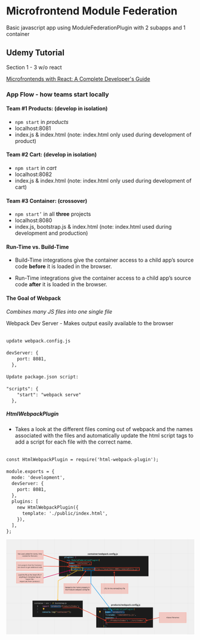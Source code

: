 # Microfrontend Module Federation

Basic javascript app using ModuleFederationPlugin with 2 subapps and 1 container

## Udemy Tutorial

Section 1 - 3 w/o react

[Microfrontends with React: A Complete Developer's Guide](https://www.udemy.com/course/microfrontend-course/)

### App Flow - how teams start locally

#### Team #1 Products: (develop in isolation)

- `npm start` in *products*
- localhost:8081
- index.js & index.html (note: index.html only used during development of product)

#### Team #2 Cart: (develop in isolation)

- `npm start` in *cart*
- localhost:8082
- index.js & index.html (note: index.html only used during development of cart)

#### Team #3 Container: (crossover)

- `npm start’` in all **three** projects
- localhost:8080
- index.js, bootstrap.js & index.html (note: index.html used during development and production)

#### Run-Time vs. Build-Time

- Build-Time integrations give the container access to a child app’s source code **before** it is loaded in the browser.

- Run-Time integrations give the container access to a child app’s source code **after** it is loaded in the browser.

#### The Goal of Webpack

*Combines many JS files into one single file*

Webpack Dev Server - Makes output easily available to the browser

```

update webpack.config.js

devServer: {
    port: 8081,
  },

Update package.json script:

"scripts": {
    "start": "webpack serve"
  },
```

##### HtmlWebpackPlugin

- Takes a look at the different files coming out of webpack and the names associated with the files and automatically update the html script tags to add a script for each file with the correct name.

```

const HtmlWebpackPlugin = require('html-webpack-plugin');

module.exports = {
  mode: 'development',
  devServer: {
    port: 8081,
  },
  plugins: [
    new HtmlWebpackPlugin({
      template: './public/index.html',
    }),
  ],
};

```

![webpack img](assets/webpack1.png)
